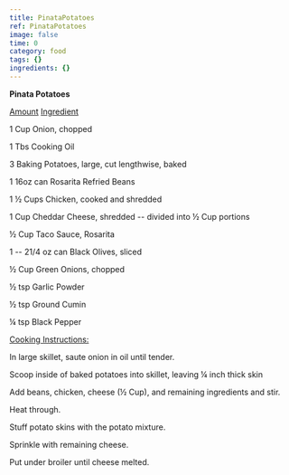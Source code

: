 ```yaml
---
title: PinataPotatoes
ref: PinataPotatoes
image: false
time: 0
category: food
tags: {}
ingredients: {}
---
```

**Pinata Potatoes**



[Amount]() [Ingredient]()


1 Cup Onion, chopped

1 Tbs Cooking Oil

3 Baking Potatoes, large, cut lengthwise, baked

1 16oz can Rosarita Refried Beans

1 ½ Cups Chicken, cooked and shredded

1 Cup Cheddar Cheese, shredded -- divided into ½ Cup portions

½ Cup Taco Sauce, Rosarita

1 -- 21/4 oz can Black Olives, sliced

½ Cup Green Onions, chopped

½ tsp Garlic Powder

½ tsp Ground Cumin

¼ tsp Black Pepper



[Cooking Instructions:]()


In large skillet, saute onion in oil until tender.

Scoop inside of baked potatoes into skillet, leaving ¼ inch thick skin


Add beans, chicken, cheese (½ Cup), and remaining ingredients and stir.


Heat through.


Stuff potato skins with the potato mixture.


Sprinkle with remaining cheese.


Put under broiler until cheese melted.

